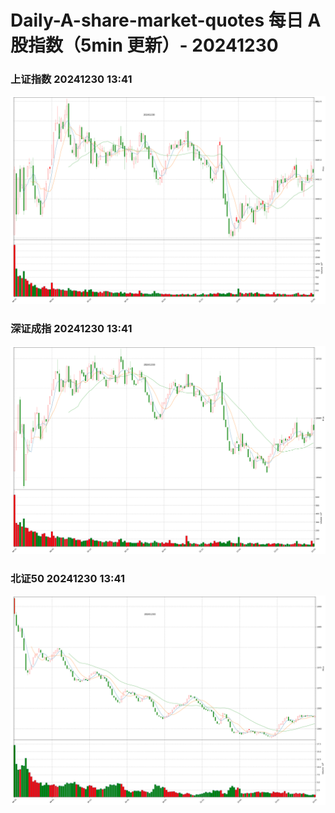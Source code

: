 
# Daily-A-share-market-quotes 每日 A 股指数（5min 更新）- 20241230

### 上证指数 20241230 13:41
![](./fig/2024/12/20241230-sh000001.png)

### 深证成指 20241230 13:41
![](./fig/2024/12/20241230-sz399001.png)

### 北证50 20241230 13:41
![](./fig/2024/12/20241230-bj899050.png)
